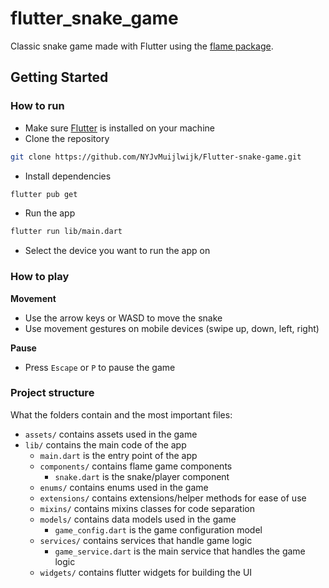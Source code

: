 # flutter_snake_game

Classic snake game made with Flutter using the [flame package](https://docs.flame-engine.org/latest/index.html).

## Getting Started

### How to run

- Make sure [Flutter](https://docs.flutter.dev/get-started/install) is installed on your machine
- Clone the repository

```bash
git clone https://github.com/NYJvMuijlwijk/Flutter-snake-game.git
```

- Install dependencies

```bash
flutter pub get
```

- Run the app

```bash
flutter run lib/main.dart
```

- Select the device you want to run the app on

### How to play

**Movement**

- Use the arrow keys or WASD to move the snake
- Use movement gestures on mobile devices (swipe up, down, left, right)

**Pause**

- Press `Escape` or `P` to pause the game

### Project structure

What the folders contain and the most important files:

- `assets/` contains assets used in the game
- `lib/` contains the main code of the app
  - `main.dart` is the entry point of the app
  - `components/` contains flame game components
    - `snake.dart` is the snake/player component
  - `enums/` contains enums used in the game
  - `extensions/` contains extensions/helper methods for ease of use
  - `mixins/` contains mixins classes for code separation
  - `models/` contains data models used in the game
    - `game_config.dart` is the game configuration model
  - `services/` contains services that handle game logic
    - `game_service.dart` is the main service that handles the game logic
  - `widgets/` contains flutter widgets for building the UI
